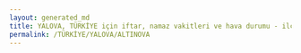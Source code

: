 ```yaml
---
layout: generated_md
title: YALOVA, TÜRKİYE için iftar, namaz vakitleri ve hava durumu - ilçe/eyalet seç
permalink: /TÜRKİYE/YALOVA/ALTINOVA
---
```


<script type="text/javascript">
  var country = TÜRKİYE;
  var city = YALOVA;
  var state = ALTINOVA;
  var lat = 72;
  var lon = 21;
</script>
